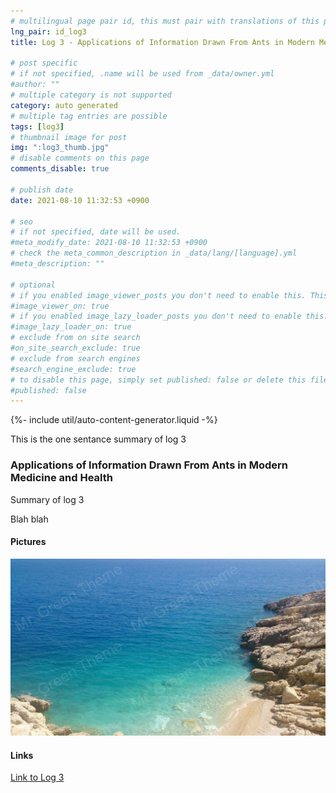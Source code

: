 ```yaml
---
# multilingual page pair id, this must pair with translations of this page. (This name must be unique)
lng_pair: id_log3
title: Log 3 - Applications of Information Drawn From Ants in Modern Medicine and Health

# post specific
# if not specified, .name will be used from _data/owner.yml
#author: ""
# multiple category is not supported
category: auto generated
# multiple tag entries are possible
tags: [log3]
# thumbnail image for post
img: ":log3_thumb.jpg"
# disable comments on this page
comments_disable: true

# publish date
date: 2021-08-10 11:32:53 +0900

# seo
# if not specified, date will be used.
#meta_modify_date: 2021-08-10 11:32:53 +0900
# check the meta_common_description in _data/lang/[language].yml
#meta_description: ""

# optional
# if you enabled image_viewer_posts you don't need to enable this. This is only if image_viewer_posts = false
#image_viewer_on: true
# if you enabled image_lazy_loader_posts you don't need to enable this. This is only if image_lazy_loader_posts = false
#image_lazy_loader_on: true
# exclude from on site search
#on_site_search_exclude: true
# exclude from search engines
#search_engine_exclude: true
# to disable this page, simply set published: false or delete this file
#published: false
---
```


{%- include util/auto-content-generator.liquid -%}

<!-- outline-start -->

This is the one sentance summary of log 3

<!-- outline-end -->

### Applications of Information Drawn From Ants in Modern Medicine and Health

Summary of log 3

Blah blah

#### Pictures

![Picture of log 3](/assets/img/posts/log3_thumb.jpg)

#### Links

[Link to Log 3](http://google.com)